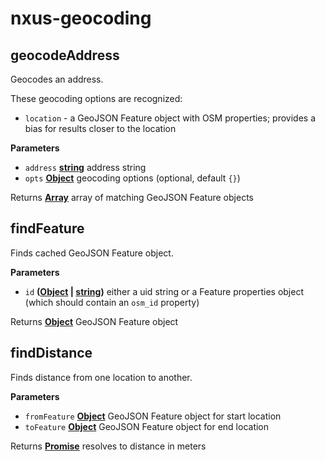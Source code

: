 # nxus-geocoding

<!-- Generated by documentation.js. Update this documentation by updating the source code. -->

## geocodeAddress

Geocodes an address.

These geocoding options are recognized:

-   `location` - a GeoJSON Feature object with OSM properties;
      provides a bias for results closer to the location

**Parameters**

-   `address` **[string](https://developer.mozilla.org/docs/Web/JavaScript/Reference/Global_Objects/String)** address string
-   `opts` **[Object](https://developer.mozilla.org/docs/Web/JavaScript/Reference/Global_Objects/Object)** geocoding options (optional, default `{}`)

Returns **[Array](https://developer.mozilla.org/docs/Web/JavaScript/Reference/Global_Objects/Array)** array of matching GeoJSON Feature objects

## findFeature

Finds cached GeoJSON Feature object.

**Parameters**

-   `id` **([Object](https://developer.mozilla.org/docs/Web/JavaScript/Reference/Global_Objects/Object) \| [string](https://developer.mozilla.org/docs/Web/JavaScript/Reference/Global_Objects/String))** either a uid string or a Feature
      properties object (which should contain an `osm_id` property)

Returns **[Object](https://developer.mozilla.org/docs/Web/JavaScript/Reference/Global_Objects/Object)** GeoJSON Feature object

## findDistance

Finds distance from one location to another.

**Parameters**

-   `fromFeature` **[Object](https://developer.mozilla.org/docs/Web/JavaScript/Reference/Global_Objects/Object)** GeoJSON Feature object for start location
-   `toFeature` **[Object](https://developer.mozilla.org/docs/Web/JavaScript/Reference/Global_Objects/Object)** GeoJSON Feature object for end location

Returns **[Promise](https://developer.mozilla.org/docs/Web/JavaScript/Reference/Global_Objects/Promise)** resolves to distance in meters
